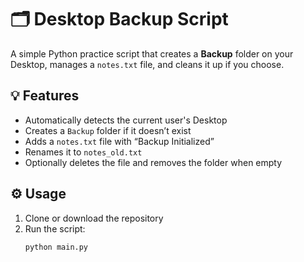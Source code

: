 # 🗂️ Desktop Backup Script

A simple Python practice script that creates a **Backup** folder on your Desktop, manages a `notes.txt` file, and cleans it up if you choose.

## 💡 Features
- Automatically detects the current user's Desktop  
- Creates a `Backup` folder if it doesn’t exist  
- Adds a `notes.txt` file with “Backup Initialized”  
- Renames it to `notes_old.txt`  
- Optionally deletes the file and removes the folder when empty  

## ⚙️ Usage
1. Clone or download the repository  
2. Run the script:
   ```bash
   python main.py
